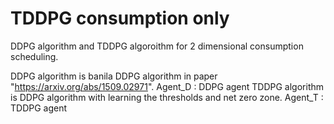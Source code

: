 # TDDPG consumption only

DDPG algorithm and TDDPG algoroithm for 2 dimensional consumption scheduling. 

DDPG algorithm is banila DDPG algorithm in paper "https://arxiv.org/abs/1509.02971".
  Agent_D : DDPG agent
TDDPG algorithm is DDPG algorithm with learning the thresholds and net zero zone. 
  Agent_T : TDDPG agent

